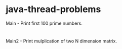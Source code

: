 # java-thread-problems

Main - Print first 100 prime numbers.
#
Main2 - Print mulplication of two N dimension matrix.
